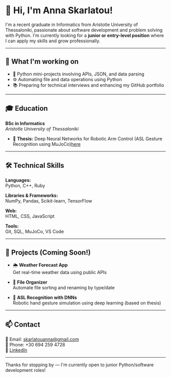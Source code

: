 # 👋 Hi, I'm Anna Skarlatou!

I'm a recent graduate in Informatics from Aristotle University of Thessaloniki, passionate about software development and problem solving with Python. I'm currently looking for a **junior or entry-level position** where I can apply my skills and grow professionally.

---

## 💼 What I'm working on

- 🐍 Python mini-projects involving APIs, JSON, and data parsing  
- ⚙️ Automating file and data operations using Python  
- 📚 Preparing for technical interviews and enhancing my GitHub portfolio  

---

## 🎓 Education

**BSc in Informatics**  
*Aristotle University of Thessaloniki*  

- 🧠 **Thesis:** Deep Neural Networks for Robotic Arm Control (ASL Gesture Recognition using MuJoCo)[here](https://github.com/annaskar/MujocoHand_sign_language.git)

---

## 🛠️ Technical Skills

**Languages:**  
Python, C++, Ruby

**Libraries & Frameworks:**  
NumPy, Pandas, Scikit-learn, TensorFlow

**Web:**  
HTML, CSS, JavaScript

**Tools:**  
Git, SQL, MuJoCo, VS Code

---

## 📂 Projects (Coming Soon!)

- 🌦️ **Weather Forecast App**  
  Get real-time weather data using public APIs

- 📁 **File Organizer**  
  Automate file sorting and renaming by type/date

- 🤖 **ASL Recognition with DNNs**  
  Robotic hand gesture simulation using deep learning (based on thesis)

---


## 📫 Contact

📧 Email: skarlatouanna@gmail.com  
📱 Phone: +30 694 259 4728  
🔗 [LinkedIn](https://www.linkedin.com/in/anna-skarlatou-20051223b/) <!-- <-- Update with your actual LinkedIn link -->

---

Thanks for stopping by — I'm currently open to junior Python/software development roles!
